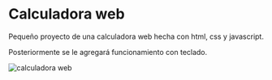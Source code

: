 # Calculadora web

Pequeño proyecto de una calculadora web hecha con html, css y javascript.

Posteriormente se le agregará funcionamiento con teclado.

![calculadora web](https://i.postimg.cc/G2kVx5rk/Screen-Shot-2019-03-25-at-23-27-21.png)